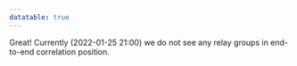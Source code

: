 ```yaml
---
datatable: true
---
```



Great! Currently (2022-01-25 21:00) we do not see any relay groups
in end-to-end correlation position.
